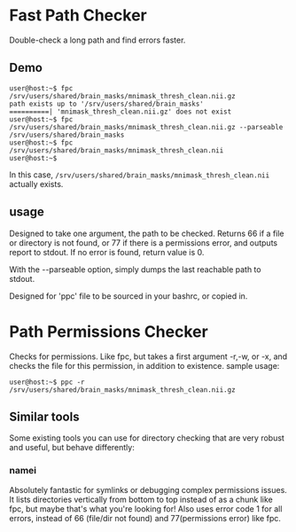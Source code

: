 # Fast Path Checker
Double-check a long path and find errors faster.

## Demo
```
user@host:~$ fpc /srv/users/shared/brain_masks/mnimask_thresh_clean.nii.gz
path exists up to '/srv/users/shared/brain_masks'
==========| 'mnimask_thresh_clean.nii.gz' does not exist
user@host:~$ fpc /srv/users/shared/brain_masks/mnimask_thresh_clean.nii.gz --parseable
/srv/users/shared/brain_masks
user@host:~$ fpc /srv/users/shared/brain_masks/mnimask_thresh_clean.nii
user@host:~$
```
In this case, `/srv/users/shared/brain_masks/mnimask_thresh_clean.nii` actually exists.

## usage
Designed to take one argument, the path to be checked. Returns 66 if a file or directory is not found, or 77 if there is a permissions error, and outputs report to stdout. If no error is found, return value is 0.

With the --parseable option, simply dumps the last reachable path to stdout.

Designed for 'ppc' file to be sourced in your bashrc, or copied in.

# Path Permissions Checker
Checks for permissions. Like fpc, but takes a first argument -r,-w, or -x, and checks the file for this permission, in addition to existence.
sample usage:

```
user@host:~$ ppc -r /srv/users/shared/brain_masks/mnimask_thresh_clean.nii.gz
```

## Similar tools

Some existing tools you can use for directory checking that are very robust and useful, but behave differently:

### namei
Absolutely fantastic for symlinks or debugging complex permissions issues. It lists directories vertically from bottom to top instead of as a chunk like fpc, but maybe that's what you're looking for! Also uses error code 1 for all errors, instead of 66 (file/dir not found) and 77(permissions error) like fpc.
